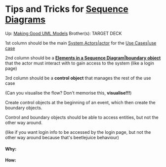 # Tips and Tricks for [Sequence Diagrams](sequence_diagrams)

Up: [Making Good UML Models](making_good_uml_models)
Brother(s):
TARGET DECK

1st column should be the main [System Actors|actor](system_actors|actor) for the [Use Cases|use case](use_cases|use_case)

2nd column should be a **[Elements in a Sequence Diagram|boundary object](elements_in_a_sequence_diagram|boundary_object)** that the actor must interact with to gain access to the system (like a login page)

3rd column should be a **control object** that manages the rest of the use case

(Can you visualise the flow? Don't memorise this, **visualise!!!**)

Create control objects at the beginning of an event, which then create the boundary objects.

Control and boundary objects should be able to access entities, but not the other way around.

(like if you want login info to be accessed by the login page, but not the other way around because that's beetlejuice behaviour)




































#### Why:
#### How:









